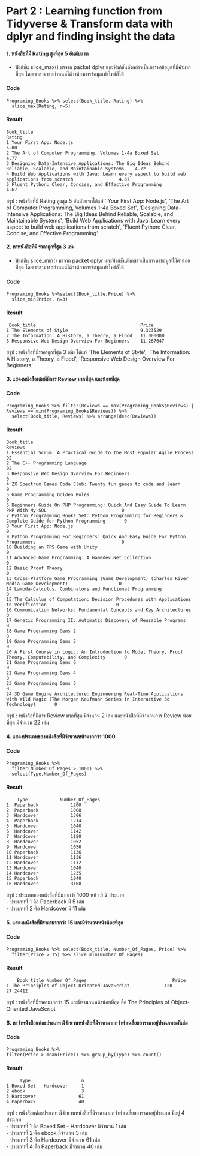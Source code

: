 # Part 2 : Learning function from Tidyverse & Transform data with dplyr and finding insight the data

#### 1. หนังสือที่มี Rating สูงที่สุด 5 อันดับแรก
- ฟังก์ชัน slice_max() มาจาก packet  dplyr และฟังก์ชันดังกล่าวเป็นการหาข้อมูลที่มีค่ามากที่สุด โดยเราสามารถกำหนดได้ว่าต้องการข้อมูลเท่าไหร่ก็ได้
#### Code
```{R}
Programing_Books %>% select(Book_title, Rating) %>%
  slice_max(Rating, n=5)
```
#### Result
```{R}
Book_title                                                                                                   Rating
1 Your First App: Node.js                                                                                     5.00
2 The Art of Computer Programming, Volumes 1-4a Boxed Set                                                     4.77
3 Designing Data-Intensive Applications: The Big Ideas Behind Reliable, Scalable, and Maintainable Systems    4.72
4 Build Web Applications with Java: Learn every aspect to build web applications from scratch                 4.67
5 Fluent Python: Clear, Concise, and Effective Programming                                                    4.67
```
สรุป : หนังสือที่มี Rating สูงสุด 5 อันดับแรกได้แก่ ' Your First App: Node.js', 'The Art of Computer Programming, Volumes 1-4a Boxed Set', 'Designing Data-Intensive Applications: The Big Ideas Behind Reliable, Scalable, and Maintainable Systems', 'Build Web Applications with Java: Learn every aspect to build web applications from scratch', 'Fluent Python: Clear, Concise, and Effective Programming' <br>


#### 2. หาหนังสือที่มี ราคาถูกที่สุด 3 เล่ม
- ฟังก์ชัน slice_min() มาจาก packet  dplyr และฟังก์ชันดังกล่าวเป็นการหาข้อมูลที่มีค่าน้อยที่สุด โดยเราสามารถกำหนดได้ว่าต้องการข้อมูลเท่าไหร่ก็ได้

#### Code
```{R}
Programing_Books %>%select(Book_title,Price) %>% 
  slice_min(Price, n=3)
```
#### Result
```{R}
 Book_title                                       Price
1 The Elements of Style                           9.323529
2 The Information: A History, a Theory, a Flood   11.000000
3 Responsive Web Design Overview For Beginners    11.267647           
```
สรุป : หนังสือที่มีราคาถูกที่สุด 3 เล่ม ได้แก่ 'The Elements of Style', 'The Information: A History, a Theory, a Flood', 'Responsive Web Design Overview For Beginners'<br>


#### 3. แสดงหนังสือเล่มที่มีการ Review มากที่สุด และน้อยที่สุด
#### Code
```{R}
Programing_Books %>% filter(Reviews == max(Programing_Books$Reviews) | Reviews == min(Programing_Books$Reviews)) %>% 
  select(Book_title, Reviews) %>% arrange(desc(Reviews))
```
#### Result
```{R}
Book_title                                                                                                     Reviews
1 Essential Scrum: A Practical Guide to the Most Popular Agile Process                                         92
2 The C++ Programming Language                                                                                 92
3 Responsive Web Design Overview For Beginners                                                                 0
4 ZX Spectrum Games Code Club: Twenty fun games to code and learn                                              0
5 Game Programming Golden Rules                                                                                0
6 Beginners Guide On PHP Programming: Quick And Easy Guide To Learn PHP With My-SQL                            0
7 Python Programming Books Set: Python Programming for Beginners & Complete Guide for Python Programming       0
8 Your First App: Node.js                                                                                      0
9 Python Programming For Beginners: Quick And Easy Guide For Python Programmers                                0
10 Building an FPS Game with Unity                                                                             0
11 Advanced Game Programming: A Gamedev.Net Collection                                                         0
12 Basic Proof Theory                                                                                          0
13 Cross-Platform Game Programming (Game Development) (Charles River Media Game Development)                   0
14 Lambda-Calculus, Combinators and Functional Programming                                                     0
15 The Calculus of Computation: Decision Procedures with Applications to Verification                          0
16 Communication Networks: Fundamental Concepts and Key Architectures                                          0
17 Genetic Programming II: Automatic Discovery of Reusable Programs                                            0
18 Game Programming Gems 2                                                                                     0
19 Game Programming Gems 5                                                                                     0
20 A First Course in Logic: An Introduction to Model Theory, Proof Theory, Computability, and Complexity       0
21 Game Programming Gems 6                                                                                     0
22 Game Programming Gems 4                                                                                     0
23 Game Programming Gems 3                                                                                     0
24 3D Game Engine Architecture: Engineering Real-Time Applications with Wild Magic (The Morgan Kaufmann Series in Interactive 3d Technology)       0
```
สรุป : หนังสือที่มีการ Review มากที่สุด มีจำนวน 2 เล่ม และหนังสือที่มีจำนวนการ Review น้อยที่สุด มีจำนวน 22 เล่ม <br>


#### 4. แสดงประเภทของหนังสือที่มีจำนวนหน้ามากกว่า 1000
#### Code
```{R}
Programing_Books %>% 
  filter(Number_Of_Pages > 1000) %>%
  select(Type,Number_Of_Pages)
```
#### Result
```{R}
    Type            Number_Of_Pages
1  Paperback            1200
2  Paperback            1008
3  Hardcover            1506
4  Paperback            1214
5  Hardcover            1040
6  Hardcover            1142
7  Hardcover            1180
8  Hardcover            1052
9  Hardcover            1056
10 Paperback            1136
11 Hardcover            1136
12 Hardcover            1132
13 Hardcover            1040
14 Hardcover            1235
15 Paperback            1040
16 Hardcover            3168          
```
สรุป : ประเภทของหนังสือที่มีมากกว่า 1000 หน้า มี 2 ประเภท <br>
     - ประเภทที่ 1 คือ Paperback         มี 5 เล่ม <br>
     - ประเภทที่ 2 คือ Hardcover         มี 11 เล่ม<br>


#### 5. แสดงหนังสือที่มีราคามากกว่า 15 และมีจำนวนหน้าน้อยที่สุด
#### Code
```{R}
Programing_Books %>% select(Book_title, Number_Of_Pages, Price) %>%
  filter(Price > 15) %>% slice_min(Number_Of_Pages)
```
#### Result
```{R}
    Book_title Number_Of_Pages                                Price
1 The Principles of Object-Oriented JavaScript             120 27.24412 
```
สรุป : หนังสือที่มีราคามากกว่า 15 และมีจำนวนหน้าน้อยที่สุด คือ The Principles of Object-Oriented JavaScript <br>


#### 6. หาว่าหนังสือแต่ละประเภท มีจำนวนหนังสือที่มีราคามากกว่าค่าเฉลี่ยของราคาอยู่ประเภทละกี่เล่ม
#### Code
```{R}
Programing_Books %>% 
filter(Price > mean(Price)) %>% group_by(Type) %>% count()
```
#### Result
```{R}
     Type                   n
1 Boxed Set - Hardcover     1
2 ebook                     3
3 Hardcover                61
4 Paperback                40
```
สรุป : หนังสือแต่ละประเภท มีจำนวนหนังสือที่มีราคามากกว่าค่าเฉลี่ยของราคาอยู่ประเภท มีอยู่ 4 ประเภท <br>
      - ประเภทที่ 1 คือ Boxed Set - Hardcover มีจำนวน 1 เล่ม <br>
      - ประเภทที่ 2 คือ ebook                 มีจำนวน 3 เล่ม <br>
      - ประเภทที่ 3 คือ Hardcover             มีจำนวน 61 เล่ม <br>
      - ประเภทที่ 4 คือ Paperback             มีจำนวน 40 เล่ม <br>
      
